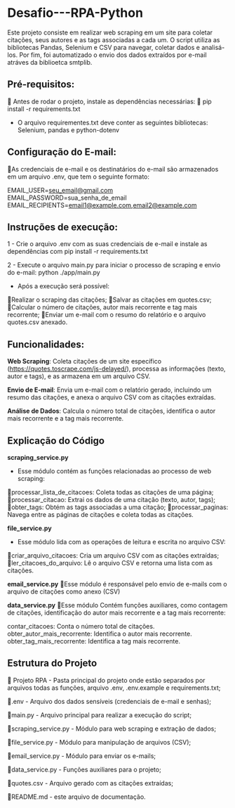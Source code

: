 # Desafio---RPA-Python 

Este projeto consiste em realizar web scraping em um site para coletar citações, seus autores e as tags associadas a cada um. O script utiliza as bibliotecas Pandas, Selenium e CSV para navegar, coletar dados e analisá-los. Por fim, foi automatizado o envio dos dados extraídos por e-mail atráves da biblioetca smtplib. 

## Pré-requisitos: 

🔹 Antes de rodar o projeto, instale as dependências necessárias: 
🔹 pip install -r requirements.txt 

- O arquivo requirementes.txt deve conter as seguintes bibliotecas: Selenium, pandas e python-dotenv

## Configuração do E-mail:
🔹As credenciais de e-mail e os destinatários do e-mail são armazenados em um arquivo .env, que  tem o seguinte formato:

EMAIL_USER=seu_email@gmail.com
EMAIL_PASSWORD=sua_senha_de_email
EMAIL_RECIPIENTS=email1@example.com,email2@example.com


## Instruções de execução:

1 - Crie o arquivo .env com as suas credenciais de e-mail e instale as dependências com pip install -r requirements.txt

2 - Execute o arquivo main.py para iniciar o processo de scraping e envio do e-mail: python ./app/main.py 

- Após a execução será possível: 

🔹Realizar o scraping das citações;
🔹Salvar as citações em quotes.csv;
🔹Calcular o número de citações, autor mais recorrente e tag mais recorrente;
🔹Enviar um e-mail com o resumo do relatório e o arquivo quotes.csv anexado.


## Funcionalidades:

**Web Scraping**: Coleta citações de um site específico (https://quotes.toscrape.com/js-delayed/), processa as informações (texto, autor e tags), e as armazena em um arquivo CSV.

**Envio de E-mail**: Envia um e-mail com o relatório gerado, incluindo um resumo das citações, e anexa o arquivo CSV com as citações extraídas.

**Análise de Dados**: Calcula o número total de citações, identifica o autor mais recorrente e a tag mais recorrente.

## Explicação do Código

**scraping_service.py**
- Esse módulo contém as funções relacionadas ao processo de web scraping:

🔹processar_lista_de_citacoes: Coleta todas as citações de uma página;
🔹processar_citacao: Extrai os dados de uma citação (texto, autor, tags);
🔹obter_tags: Obtém as tags associadas a uma citação;
🔹processar_paginas: Navega entre as páginas de citações e coleta todas as citações.

**file_service.py**
- Esse módulo lida com as operações de leitura e escrita no arquivo CSV:

🔹criar_arquivo_citacoes: Cria um arquivo CSV com as citações extraídas;
🔹ler_citacoes_do_arquivo: Lê o arquivo CSV e retorna uma lista com as citações.

**email_service.py**
🔹Esse módulo é responsável pelo envio de e-mails com o arquivo de citações como anexo (CSV)

**data_service.py**
🔹Esse módulo Contém funções auxiliares, como contagem de citações, identificação do autor mais recorrente e a tag mais recorrente:

contar_citacoes: Conta o número total de citações.
obter_autor_mais_recorrente: Identifica o autor mais recorrente.
obter_tag_mais_recorrente: Identifica a tag mais recorrente.


## Estrutura do Projeto 

🔹 Projeto RPA - Pasta principal do projeto onde estão separados por arquivos todas as funções, arquivo .env, .env.example e requirements.txt;

🔹.env - Arquivo dos dados sensíveis (credenciais de e-mail e senhas);

🔹main.py - Arquivo principal para realizar a execução do script;

🔹scraping_service.py - Módulo para web scraping e extração de dados;

🔹file_service.py - Módulo para manipulação de arquivos (CSV);

🔹email_service.py - Módulo para enviar os e-mails;

🔹data_service.py - Funções auxiliares para o projeto;

🔹quotes.csv - Arquivo gerado com as citações extraídas;

🔹README.md - este arquivo de documentação.










